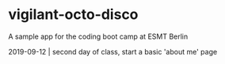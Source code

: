 # vigilant-octo-disco

A sample app for the coding boot camp at ESMT Berlin

2019-09-12 | second day of class, start a basic 'about me' page

